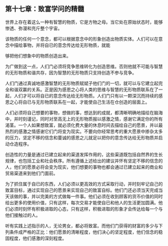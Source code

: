 

## 第十七章：致富学问的精髓

世界上存在着这么一种有智慧的物质，它是方物之母。当它处在原始状态时，能够惨透、弥漫和充斤整个宇宙。

该物质的任何一个意念，都可以根据意念中的形象创造出物质实体。人们可以在意念中描绘事物，并将自已的意念传达给无形物质，就能

够把他们想象中的物质创造出来。

为广做到这一点，人们门必须将竞争思维转化为创造思维。否则他就不可能与智慧的无形物质和谐共存，因为智慧的无形物质只支持创造不参与竞争。

人们门通过真诚地感激智慧的无形物质赋斌子他们门的一切，就可以与它建立起完全和谐双赢的关系。正是因为感恩之心将人类的思维与智慧的无形物质联系在了一起，人们才可以将自已的意念传达给无形物质。人们门只有以一颗深沉而持续的感恩之心将自已与无形物质联系在一起，才能使自己生活在仓创造的层面上。

人们必须将自己想要的事物，想做的事，想达到的成就，都清晰明确地描绘在脑海中，并时刻谨记，同时对至高无上的无形物质报以感激之情，感谢它满定你的所有渴茎。一个人如果想致富，就必须化费大量的休息时间去描绘自己的愿景，并以最热烈的感激之情感谢它们门将变为现实。不要向你经常思考的重大愿景中掺杂太多的压力，坚定不移的信念和蔓诚的感恩之儿就足以把你的意念传达给无形物质并启动仓造程序。

创造性的力量是通过已建立起来的渠道发挥作用的，这些渠道既包括自然界的生长规律，也包括工业和社会秩序。所有遵循上述给出的建议并怀有坚定不移的信念的人，他们的愿景必将会变为现实，他们想要的事物也都会通过已建立起来的商业和贸易渠道来到他们门面前。

为了抓住属于自已的东西，人们必须以更高效的方式采取行动，并时刻牢记自己的致富目标，通过实现自己的愿景来实现自己的致富自标。他们门还必须当天完成当天该做的事，并以完美的方式做每一件事。他们必须在收到顾客的货币价值的同时给出更多的使用价值，只有这样，每次交易才能使自已和他人的生活更加圆满。他们必须时刻怀有积极进取的心态，只有这样，积极进取的形象才会传达给每一个与他们接触过的人。

听有实践上述指示的人，无论男女，都必将致富。而他们门获得的财富的多少与下列条件成严格的正比：他们愿景的清晰程度，他们决心的坚定程度，他们信念的稳固程度，他们感激的深刻程度。


